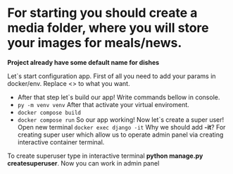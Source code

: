 For starting you should create a media folder, where you will store your images for meals/news.
=========================

**Project already have some default name for dishes** 

Let`s start configuration app. First of all you need to add your params in docker/env. Replace <> to what you want. 

* After that step let`s build our app! Write commands bellow in console.
* ````` py -m venv venv `````
After that activate your virtual enviroment.
* ````` docker compose build ````` 
* ````` docker compose run `````
So our app working!
Now let`s create a super user! Open new terminal
````` docker exec django -it `````
Why we should add **-it**? For creating super user which allow us to operate admin panel via creating interactive container terminal.

To create superuser type in interactive terminal **python manage.py createsuperuser**.
Now you can work in admin panel


